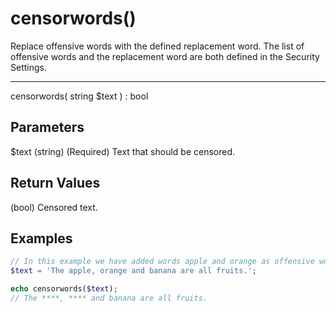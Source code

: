 # censorwords()

Replace offensive words with the defined replacement word. The list of offensive words and the replacement word are both defined in the Security Settings.

---

censorwords( string $text ) : bool

## Parameters

$text (string) (Required) Text that should be censored.

## Return Values

(bool) Censored text.

## Examples

```php
// In this example we have added words apple and orange as offensive words and set replacement as ****
$text = 'The apple, orange and banana are all fruits.';

echo censorwords($text);
// The ****, **** and banana are all fruits.
```
